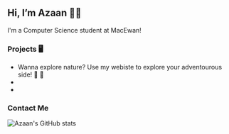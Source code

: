 ## Hi, I’m Azaan 👋🏽

I'm a Computer Science student at MacEwan!

### Projects 🖥
* Wanna explore nature? Use my webiste to explore your adventourous side! 🐾 📍
* 
* 

### Contact Me 



![Azaan's GitHub stats](https://github-readme-stats.vercel.app/api?username=a-majeed&hide=contribs,prs,issues,stars)
